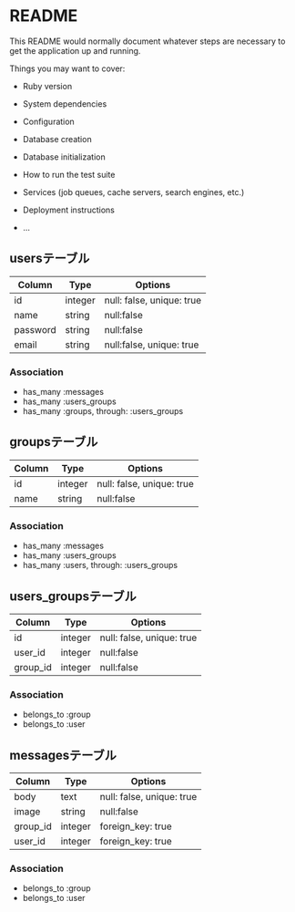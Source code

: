 # README

This README would normally document whatever steps are necessary to get the
application up and running.

Things you may want to cover:

* Ruby version

* System dependencies

* Configuration

* Database creation

* Database initialization

* How to run the test suite

* Services (job queues, cache servers, search engines, etc.)

* Deployment instructions

* ...

## usersテーブル

|Column|Type|Options|
|------|----|-------|
|id|integer|null: false, unique: true|
|name|string|null:false|
|password|string|null:false|
|email|string|null:false, unique: true|

### Association
- has_many :messages
- has_many :users_groups
- has_many :groups, through: :users_groups

## groupsテーブル

|Column|Type|Options|
|------|----|-------|
|id|integer|null: false, unique: true|
|name|string|null:false|

### Association
- has_many :messages
- has_many :users_groups
- has_many :users, through: :users_groups

## users_groupsテーブル

|Column|Type|Options|
|------|----|-------|
|id|integer|null: false, unique: true|
|user_id|integer|null:false|
|group_id|integer|null:false|

### Association
- belongs_to :group
- belongs_to :user 


## messagesテーブル

|Column|Type|Options|
|------|----|-------|
|body|text|null: false, unique: true|
|image|string|null:false|
|group_id|integer|foreign_key: true|
|user_id|integer|foreign_key: true|

### Association
- belongs_to :group
- belongs_to :user 

